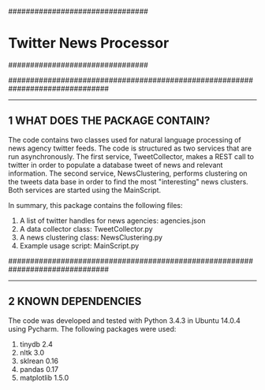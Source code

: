 ################################
# Twitter News Processor 	   #
################################

###############################################################################

--------------------------------
1 WHAT DOES THE PACKAGE CONTAIN?
--------------------------------

The code contains two classes used for natural language processing of news 
agency twitter feeds. The code is structured as two services that are run 
asynchronously. The first service, TweetCollector, makes a REST call to 
twitter in order to populate a database tweet of news and relevant information. 
The second service, NewsClustering, performs clustering on the tweets data base 
in order to find the most "interesting" news clusters. Both services are started 
using the MainScript.

In summary, this package contains the following files:

1. A list of twitter handles for news agencies: agencies.json
2. A data collector class: TweetCollector.py
3. A news clustering class: NewsClustering.py
4. Example usage script: MainScript.py

###############################################################################

--------------------------------
2 KNOWN DEPENDENCIES
--------------------------------

The code was developed and tested with Python 3.4.3 in Ubuntu 14.0.4 using Pycharm.
The following packages were used:

1. tinydb 2.4
2. nltk 3.0
3. sklrean 0.16
4. pandas 0.17
5. matplotlib 1.5.0

